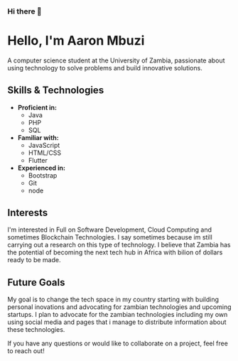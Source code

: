 ### Hi there 👋

# Hello, I'm Aaron Mbuzi

A computer science student at the University of Zambia, passionate about using technology to solve problems and build innovative solutions.

## Skills & Technologies
- **Proficient in:**
  - Java
  - PHP
  - SQL
- **Familiar with:**
  - JavaScript
  - HTML/CSS
  - Flutter
- **Experienced in:**
  - Bootstrap
  - Git
  - node

<!--## Projects
- **[Project name]:** 
  A [brief description of the project and what it does]. Built using [list the technologies used].
  
- **[Another project]:** 
  [brief description]. Utilized [list technologies used].-->

## Interests
I'm interested in Full on Software Development, Cloud Computing and sometimes Blockchain Technologies. I say sometimes because im still carrying out a research on this type of technology. I believe that Zambia has the potential of becoming the next tech hub in Africa with bilion of dollars ready to be made.

## Future Goals
My goal is to change the tech space in my country starting with building personal inovations and advocating for zambian technologies and upcoming startups. I plan to advocate for the zambian technologies including my own using social media and pages that i manage to distribute information about these technologies.

If you have any questions or would like to collaborate on a project, feel free to reach out!

